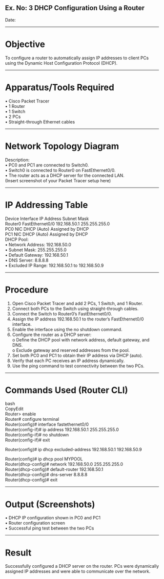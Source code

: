 ## Ex. No: 3  DHCP Configuration Using a Router
Date:
________________________________________
# Objective
To configure a router to automatically assign IP addresses to client PCs using the Dynamic Host Configuration Protocol (DHCP).
________________________________________
# Apparatus/Tools Required
•	Cisco Packet Tracer<br>
•	1 Router<br>
•	1 Switch<br>
•	2 PCs<br>
•	Straight-through Ethernet cables<br>
________________________________________
# Network Topology Diagram
Description:<br>
•	PC0 and PC1 are connected to Switch0.<br>
•	Switch0 is connected to Router0 on FastEthernet0/0.<br>
•	The router acts as a DHCP server for the connected LAN.<br>
(Insert screenshot of your Packet Tracer setup here)<br>
________________________________________
# IP Addressing Table
Device	Interface	IP Address	Subnet Mask<br>
Router0	FastEthernet0/0	192.168.50.1	255.255.255.0<br>
PC0	NIC	DHCP (Auto)	Assigned by DHCP<br>
PC1	NIC	DHCP (Auto)	Assigned by DHCP<br>
DHCP Pool:<br>
•	Network Address: 192.168.50.0<br>
•	Subnet Mask: 255.255.255.0<br>
•	Default Gateway: 192.168.50.1<br>
•	DNS Server: 8.8.8.8<br>
•	Excluded IP Range: 192.168.50.1 to 192.168.50.9<br>
________________________________________
# Procedure
1.	Open Cisco Packet Tracer and add 2 PCs, 1 Switch, and 1 Router.<br>
2.	Connect both PCs to the Switch using straight-through cables.<br>
3.	Connect the Switch to Router0’s FastEthernet0/0.<br>
4.	Assign the IP address 192.168.50.1 to the router’s FastEthernet0/0 interface.<br>
5.	Enable the interface using the no shutdown command.<br>
6.	Configure the router as a DHCP server:<br>
o	Define the DHCP pool with network address, default gateway, and DNS.<br>
o	Exclude gateway and reserved addresses from the pool.<br>
7.	Set both PC0 and PC1 to obtain their IP address via DHCP (auto).<br>
8.	Verify that each PC receives an IP address dynamically.<br>
9.	Use the ping command to test connectivity between the two PCs.<br>
________________________________________
# Commands Used (Router CLI)
bash<br>
CopyEdit<br>
Router> enable<br>
Router# configure terminal<br>
Router(config)# interface fastethernet0/0<br>
Router(config-if)# ip address 192.168.50.1 255.255.255.0<br>
Router(config-if)# no shutdown<br>
Router(config-if)# exit<br>

Router(config)# ip dhcp excluded-address 192.168.50.1 192.168.50.9<br>

Router(config)# ip dhcp pool MYPOOL<br>
Router(dhcp-config)# network 192.168.50.0 255.255.255.0<br>
Router(dhcp-config)# default-router 192.168.50.1<br>
Router(dhcp-config)# dns-server 8.8.8.8<br>
Router(dhcp-config)# exit<br>
________________________________________
# Output (Screenshots)
•	DHCP IP configuration shown in PC0 and PC1<br>
•	Router configuration screen<br>
•	Successful ping test between the two PCs<br>
________________________________________
# Result
Successfully configured a DHCP server on the router. PCs were dynamically assigned IP addresses and were able to communicate over the network.
